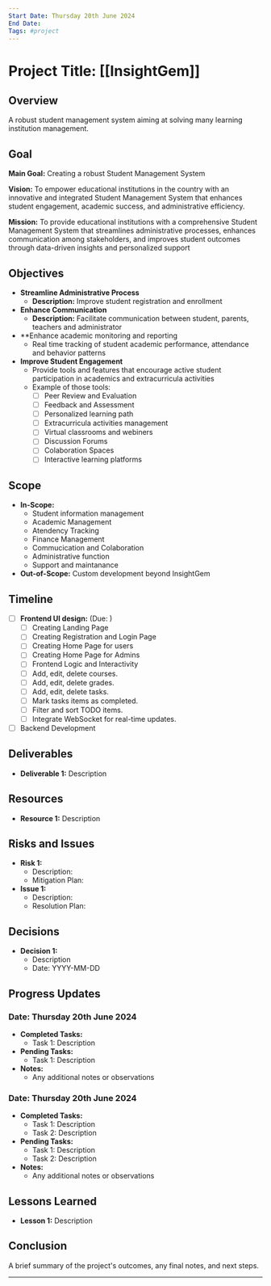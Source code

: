 ```yaml
---
Start Date: Thursday 20th June 2024
End Date: 
Tags: #project
---
```


# Project Title: [[InsightGem]]


## Overview
A robust student management system aiming at solving many learning institution management.

## Goal
**Main Goal:** Creating a robust Student Management System

**Vision:** To empower educational institutions in the country with an innovative and integrated Student Management System that enhances student engagement, academic success, and administrative efficiency.

**Mission:** To provide educational institutions with a comprehensive Student Management System that streamlines administrative processes, enhances communication among stakeholders, and improves student outcomes through data-driven insights and personalized support
## Objectives
- **Streamline Administrative Process**
	- **Description:** Improve student registration and enrollment
- **Enhance Communication**
	- **Description:** Facilitate communication between student, parents, teachers and administrator
- **Enhance academic monitoring and reporting
	- Real time tracking of student academic performance, attendance and behavior patterns
- **Improve Student Engagement**
	- Provide tools and features that encourage active student participation in academics and extracurricula activities
	- Example of those tools: 
		- [ ] Peer Review and Evaluation
		- [ ] Feedback and Assessment
		- [ ] Personalized learning path
		- [ ] Extracurricula activities management
		- [ ] Virtual classrooms and webiners
		- [ ] Discussion Forums
		- [ ] Colaboration Spaces
		- [ ] Interactive learning platforms

## Scope
- **In-Scope:** 
	- Student information management
	- Academic Management
	- Atendency Tracking
	- Finance Management
	- Commucication and Colaboration
	- Administrative function
	- Support and maintanance
- **Out-of-Scope:** Custom development beyond InsightGem

## Timeline
- [ ] **Frontend UI design:** (Due: )
	- [ ] Creating Landing Page
	- [ ] Creating Registration and Login Page
	- [ ] Creating Home Page for users
	- [ ] Creating Home Page for Admins
	- [ ] Frontend Logic and Interactivity
	- [ ] Add, edit, delete courses.
	- [ ] Add, edit, delete grades.
	- [ ] Add, edit, delete tasks.
	- [ ] Mark tasks items as completed.
	- [ ] Filter and sort TODO items.
	- [ ] Integrate WebSocket for real-time updates.
- [ ] Backend Development

## Deliverables
- **Deliverable 1:** Description

## Resources
- **Resource 1:** Description

## Risks and Issues
- **Risk 1:**
  - Description: 
  - Mitigation Plan: 
- **Issue 1:**
  - Description: 
  - Resolution Plan: 

## Decisions
- **Decision 1:**
  - Description
  - Date: YYYY-MM-DD

## Progress Updates
### Date: Thursday 20th June 2024
- **Completed Tasks:**
  - Task 1: Description
- **Pending Tasks:**
  - Task 1: Description
- **Notes:**
  - Any additional notes or observations

### Date: Thursday 20th June 2024
- **Completed Tasks:**
  - Task 1: Description
  - Task 2: Description
- **Pending Tasks:**
  - Task 1: Description
  - Task 2: Description
- **Notes:**
  - Any additional notes or observations

## Lessons Learned
- **Lesson 1:** Description

## Conclusion
A brief summary of the project's outcomes, any final notes, and next steps.

---

